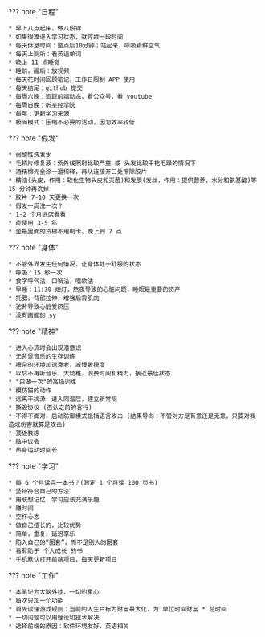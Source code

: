 
??? note "日程"

    * 早上八点起床，做八段锦
    * 如果很难进入学习状态，就哼歌一段时间
    * 每天休息时间：整点后10分钟；站起来，呼吸新鲜空气
    * 每天上厕所：看英语单词
    * 晚上 11 点睡觉
    * 睡前，醒后：放视频
    * 每天花时间回顾笔记，工作日限制 APP 使用
    * 每天结尾：github 提交
    * 每周六晚：追踪前端动态，看公众号，看 youtube
    * 每周日晚：听圣经学院
    * 每年：更新学习来源
    * 极简模式：压缩不必要的活动，因为效率较低

??? note "假发"

    * 弱酸性洗发水
    * 毛鳞片修复液：紫外线照射比较严重 或 头发比较干枯毛躁的情况下
    * 酒精棉先全涂一遍稀释，再从连接开口处擦除胶片
    * 精油(头皮，作用：软化生物头皮和灭菌)和发膜(发丝，作用：提供营养，水分和氨基酸)等 15 分钟再洗掉
    * 胶片 7-10 天更换一次
    * 假发一周洗一次？
    * 1-2 个月进店看看
    * 能使用 3-5 年
    * 坐最里面的货梯不用刷卡，晚上到 7 点

??? note "身体"

    * 不管外界发生任何情况，让身体处于舒服的状态
    * 呼吸：15 秒一次
    * 食字呼气法，口哨法，唱歌法
    * 早睡：11:30 熄灯，熬夜导致的心脏问题，睡眠是重要的资产
    * 托腮，背部拉伸，增强后背肌肉
    * 驼背导致心脏受挤压
    * 没有画面的 sy

??? note "精神"

    * 进入心流时会出现潜意识
    * 无背景音乐的生存训练
    * 嘈杂的环境加速衰老，减慢敏捷度
    * 以后不再听音乐，太幼稚，浪费时间和精力，接近最佳状态
    * "只做一次"的高级训练
    * 模仿猫的动作
    * 远离干扰源，进入同温层，建立新常规
    * 撕毁协议 (否认之前的言行)
    * 不得不面对，启动防御模式抵挡语言攻击 (结果导向：不管对方是有意还是无意，只要对我造成伤害就算是攻击)
    * 顶级教练
    * 脑中议会
    * 热身运动时间长

??? note "学习"

    * 每 6 个月读完一本书？(暂定 1 个月读 100 页书)
    * 坚持符合自己的方法
    * 用联想记忆，学习应该充满乐趣
    * 赚时间
    * 空杯心态
    * 做自己擅长的，比较优势
    * 简单，重复，延迟享乐
    * 陷入自己的“圈套”，而不是别人的圈套
    * 看有助于 个人成长 的书
    * 手机默认打开前端项目，每天更新项目

??? note "工作"

    * 本笔记为大脑外挂，一切的重心
    * 每次只加一个功能
    * 首先读懂游戏规则：当前的人生目标为财富最大化，为 单位时间财富 * 总时间
    * 一切问题可以用理论和技术解决
    * 选择前端的原因：软件环境友好，英语相关


